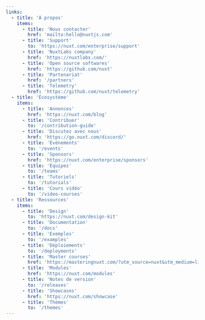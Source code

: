 ```yaml
---
links:
  - title: 'À propos'
    items:
      - title: 'Nous contacter'
        href: 'mailto:hello@nuxtjs.com'
      - title: 'Support'
        to: 'https://nuxt.com/enterprise/support'
      - title: 'NuxtLabs company'
        href: 'https://nuxtlabs.com/'
      - title: 'Open source softwares'
        href: 'https://github.com/nuxt'
      - title: 'Partenariat'
        href: '/partners'
      - title: 'Telemetry'
        href: 'https://github.com/nuxt/telemetry'
  - title: 'Écosystème'
    items:
      - title: 'Annonces'
        href: 'https://nuxt.com/blog'
      - title: 'Contribuer'
        to: '/contribution-guide'
      - title: 'Discutez avec nous'
        href: 'https://go.nuxt.com/discord/'
      - title: 'Événements'
        to: '/events'
      - title: 'Sponsors'
        href: 'https://nuxt.com/enterprise/sponsors'
      - title: 'Équipes'
        to: '/teams'
      - title: 'Tutoriels'
        to: '/tutorials'
      - title: 'Cours vidéo'
        to: '/video-courses'
  - title: 'Ressources'
    items:
      - title: 'Design'
        to: 'https://nuxt.com/design-kit'
      - title: 'Documentation'
        to: '/docs'
      - title: 'Exemples'
        to: '/examples'
      - title: 'Déploiements'
        to: '/deployments'
      - title: 'Master courses'
        href: 'https://masteringnuxt.com/?utm_source=nuxt&utm_medium=link&utm_campaign=nsite'
      - title: 'Modules'
        href: 'https://nuxt.com/modules'
      - title: 'Notes de version'
        to: '/releases'
      - title: 'Showcases'
        href: 'https://nuxt.com/showcase'
      - title: 'Thèmes'
        to: '/themes'
---
```

